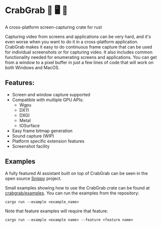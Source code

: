 # CrabGrab 🦀 🖥️ 🦀 
A cross-platform screen-capturing crate for rust

Capturing video from screens and applications can be very hard, and it's even worse when you want to do it in a cross-platform application. CrabGrab makes it easy to do continuous frame capture that can be used for individual screenshots or for capturing video. It also includes common functionality needed for enumerating screens and applications. You can get from a window to a pixel buffer in just a few lines of code that will work on both Windows and MacOS.

Features:
---------
- Screen and window capture supported
- Compatible with multiple GPU APIs:
    - Wgpu
    - DX11
    - DXGI
    - Metal
    - IOSurface
- Easy frame bitmap generation
- Sound capture (WIP)
- Platform specific extension features
- Screenshot facility

Examples
--------

A fully featured AI assistant built on top of CrabGrab can be seen in the open source [Snippy](https://github.com/AugmendTech/cggui) project.

Small examples showing how to use the CrabGrab crate can be found at [crabgrab/examples](examples). You can run the examples from the repository:

`cargo run --example <example_name>`

Note that feature examples will require that feature:

`cargo run --example <example name> --feature <feature name>`
